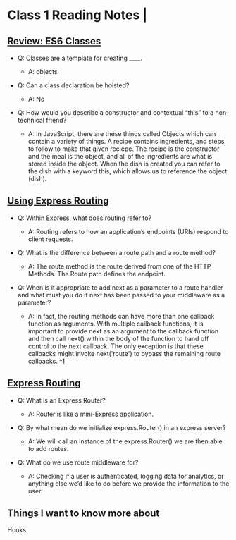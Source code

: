 # Class 1 Reading Notes | 

## [Review: ES6 Classes](https://developer.mozilla.org/en-US/docs/Web/JavaScript/Reference/Classes)

- Q: Classes are a template for creating ____.

  - A: objects

- Q: Can a class declaration be hoisted?

  - A: No

- Q: How would you describe a constructor and contextual “this” to a non-technical friend?

  - A: In JavaScript, there are these things called Objects which can contain a variety of things. A recipe contains ingredients, and steps to follow to make that given reciepe. The recipe is the constructor and the meal is the object, and all of the ingredients are what is stored inside the object. When the dish is created you can refer to the dish with a keyword this, which allows us to reference the object (dish).

## [Using Express Routing](https://expressjs.com/en/guide/routing.html)

- Q: Within Express, what does routing refer to?

  - A: Routing refers to how an application’s endpoints (URIs) respond to client requests.

- Q: What is the difference between a route path and a route method?

  - A: The route method is the route derived from one of the HTTP Methods. The Route path defines the endpoint.

- Q: When is it appropriate to add next as a parameter to a route handler and what must you do if next has been passed to your middleware as a parameter?

  - A: In fact, the routing methods can have more than one callback function as arguments. With multiple callback functions, it is important to provide next as an argument to the callback function and then call next() within the body of the function to hand off control to the next callback. The only exception is that these callbacks might invoke next('route') to bypass the remaining route callbacks. ^[1](https://expressjs.com/en/guide/routing.html)

## [Express Routing](https://www.digitalocean.com/community/tutorials/learn-to-use-the-new-router-in-expressjs-4)

- Q: What is an Express Router?

  - A: Router is like a mini-Express application.

- Q: By what mean do we initialize express.Router() in an express server?

  - A: We will call an instance of the express.Router() we are then able to add routes. 


- Q: What do we use route middleware for?

  - A: Checking if a user is authenticated, logging data for analytics, or anything else we’d like to do before we provide the information to the user. 

## Things I want to know more about

Hooks